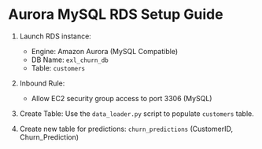 # Aurora MySQL RDS Setup Guide

1. Launch RDS instance:
   - Engine: Amazon Aurora (MySQL Compatible)
   - DB Name: `exl_churn_db`
   - Table: `customers`

2. Inbound Rule:
   - Allow EC2 security group access to port 3306 (MySQL)

3. Create Table:
   Use the `data_loader.py` script to populate `customers` table.

4. Create new table for predictions:
   `churn_predictions` (CustomerID, Churn_Prediction)
